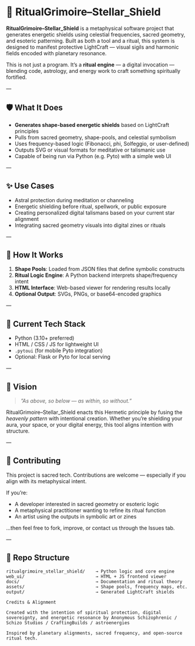 # 🌌 RitualGrimoire–Stellar_Shield

**RitualGrimoire–Stellar_Shield** is a metaphysical software project that generates energetic shields using celestial frequencies, sacred geometry, and esoteric patterning. Built as both a tool and a ritual, this system is designed to manifest protective LightCraft — visual sigils and harmonic fields encoded with planetary resonance.

This is not just a program. It’s a **ritual engine** — a digital invocation — blending code, astrology, and energy work to craft something spiritually fortified.

—

## 🛡️ What It Does

- **Generates shape-based energetic shields** based on LightCraft principles
- Pulls from sacred geometry, shape-pools, and celestial symbolism
- Uses frequency-based logic (Fibonacci, phi, Solfeggio, or user-defined)
- Outputs SVG or visual formats for meditative or talismanic use
- Capable of being run via Python (e.g. Pyto) with a simple web UI

—

## ✨ Use Cases

- Astral protection during meditation or channeling
- Energetic shielding before ritual, spellwork, or public exposure
- Creating personalized digital talismans based on your current star alignment
- Integrating sacred geometry visuals into digital zines or rituals

—

## 🔧 How It Works

1. **Shape Pools**: Loaded from JSON files that define symbolic constructs
2. **Ritual Logic Engine**: A Python backend interprets shape/frequency intent
3. **HTML Interface**: Web-based viewer for rendering results locally
4. **Optional Output**: SVGs, PNGs, or base64-encoded graphics

—

## 🧪 Current Tech Stack

- Python (3.10+ preferred)
- HTML / CSS / JS for lightweight UI
- `.pytoui` (for mobile Pyto integration)
- Optional: Flask or Pyto for local serving

—

## 🔮 Vision

> *”As above, so below — as within, so without.”*

RitualGrimoire–Stellar_Shield enacts this Hermetic principle by fusing the *heavenly pattern* with intentional creation. Whether you’re shielding your aura, your space, or your digital energy, this tool aligns intention with structure.

—

## 🧬 Contributing

This project is sacred tech. Contributions are welcome — especially if you align with its metaphysical intent.

If you’re:
- A developer interested in sacred geometry or esoteric logic
- A metaphysical practitioner wanting to refine its ritual function
- An artist using the outputs in symbolic art or zines

...then feel free to fork, improve, or contact us through the Issues tab.

—

## 📁 Repo Structure

```text
ritualgrimoire_stellar_shield/    → Python logic and core engine
web_ui/                           → HTML + JS frontend viewer
docs/                             → Documentation and ritual theory
assets/                           → Shape pools, frequency maps, etc.
output/                           → Generated LightCraft shields

Credits & Alignment

Created with the intention of spiritual protection, digital sovereignty, and energetic resonance by Anonymous Schizophrenic / Schizo Studios / CraftingBuilds / astroenergies

Inspired by planetary alignments, sacred frequency, and open-source ritual tech.